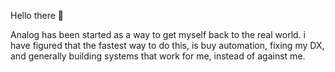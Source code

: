 Hello there :wave:

Analog has been started as a way to get myself back to the real world.
i have figured that the fastest way to do this, is buy automation, fixing my DX, and generally building systems that work for me, instead of against me.